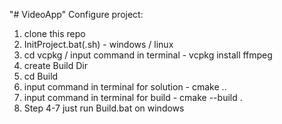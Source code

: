 "# VideoApp" 
Configure project:
1. clone this repo
2. InitProject.bat(.sh) - windows / linux
3. cd vcpkg / input command in terminal - vcpkg install ffmpeg
4. create Build Dir
5. cd Build
6. input command in terminal for solution - cmake ..
7. input command in terminal for build - cmake --build .
8. Step 4-7 just run Build.bat on windows

